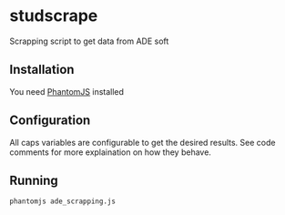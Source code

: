 studscrape
==========

Scrapping script to get data from ADE soft

## Installation

You need [PhantomJS](http://phantomjs.org/) installed

## Configuration

All caps variables are configurable to get the desired results.
See code comments for more explaination on how they behave.

## Running

`phantomjs ade_scrapping.js`
